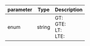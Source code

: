 | parameter | Type | Description |
| ----------- | ----------- |----------- |
| enum  |  string  | GT: <br/>GTE: <br/>LT: <br/>LTE:    |